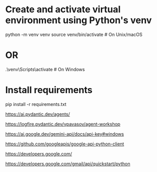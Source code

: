 # Create and activate virtual environment using Python's venv
python -m venv venv
source venv/bin/activate  # On Unix/macOS
# OR
.\venv\Scripts\activate  # On Windows

# Install requirements
pip install -r requirements.txt


https://ai.pydantic.dev/agents/

https://logfire.pydantic.dev/vpavasov/agent-workshop

https://ai.google.dev/gemini-api/docs/api-key#windows

https://github.com/googleapis/google-api-python-client

https://developers.google.com/

https://developers.google.com/gmail/api/quickstart/python